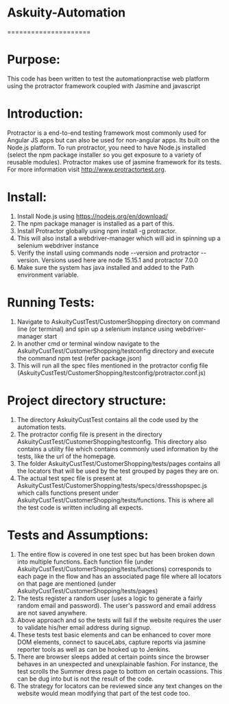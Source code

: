 # Askuity-Automation
=====================

Purpose:
=========
This code has been written to test the automationpractise web platform using the protractor framework coupled with Jasmine and javascript

Introduction:
==============
Protractor is a end-to-end testing framework most commonly used for Angular JS apps but can also be used for non-angular apps. Its built on the Node.js platform. To run protractor, you need to have Node.js installed (select the npm package installer so you get exposure to a variety of reusable modules).
Protractor makes use of jasmine framework for its tests.
For more information visit http://www.protractortest.org.

Install:
========
1. Install Node.js using https://nodejs.org/en/download/
2. The npm package manager is installed as a part of this.
3. Install Protractor globally using npm install -g protractor.
4. This will also install a webdriver-manager which will aid in spinning up a selenium webdriver instance
5. Verify the install using commands node --version and protractor --version. Versions used here are node 15.15.1 and protractor 7.0.0
6. Make sure the system has java installed and added to the Path environment variable.

Running Tests:
===============
1. Navigate to AskuityCustTest/CustomerShopping directory on command line (or terminal) and spin up a selenium instance using webdriver-manager start
2. In another cmd or terminal window navigate to the AskuityCustTest/CustomerShopping/testconfig directory and execute the command npm test (refer package.json)
3. This will run all the spec files mentioned in the protractor config file (AskuityCustTest/CustomerShopping/testconfig/protractor.conf.js)

Project directory structure:
=============================
1. The directory AskuityCustTest contains all the code used by the automation tests.
2. The protractor config file is present in the directory AskuityCustTest/CustomerShopping/testconfig. This directory also contains a utility file which contains commonly used information by the tests, like the url of the homepage.
3. The folder AskuityCustTest/CustomerShopping/tests/pages contains all the locators that will be used by the test grouped by pages they are on.
4. The actual test spec file is present at AskuityCustTest/CustomerShopping/tests/specs/dressshopspec.js which calls functions present under AskuityCustTest/CustomerShopping/tests/functions. This is where all the test code is written including all expects.

Tests and Assumptions:
=======================
1. The entire flow is covered in one test spec but has been broken down into multiple functions. Each function file (under AskuityCustTest/CustomerShopping/tests/functions) corresponds to each page in the flow and has an associated page file where all locators on that page are mentioned (under AskuityCustTest/CustomerShopping/tests/pages)
2. The tests register a random user (uses a logic to generate a fairly random email and password). The user's password and email address are not saved anywhere.
3. Above approach and so the tests will fail if the website requires the user to validate his/her email address during signup.
4. These tests test basic elements and can be enhanced to cover more DOM elements, connect to sauceLabs, capture reports via jasmine reporter tools as well as can be hooked up to Jenkins.
5. There are browser sleeps added at certain points since the browser behaves in an unexpected and unexplainable fashion. For instance, the test scrolls the Summer dress page to bottom on certain ocassions. This can be dug into but is not the result of the code.
6. The strategy for locators can be reviewed since any text changes on the website would mean modifying that part of the test code too.
